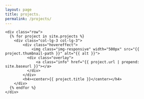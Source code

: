 ```yaml
---
layout: page
title: projects.
permalink: /projects/
---
```


<div class="centro">
  <div class="home">

    <div class="row">
      {% for project in site.projects %}
        <div class="col-lg-3 col-lg-3">
            <div class="hovereffect">
                <img class="img-responsive" width="500px" src="{{ project.thumbnail-path }}" alt="{{ alt }}">
              <div class="overlay">
                  <a class="info" href="{{ project.url | prepend: site.baseurl }}"></a>
              </div>
            </div>
            <h4><center>{{ project.title }}</center></h4>
        </div>
      {% endfor %}
    </div>
  </div>
</div>
